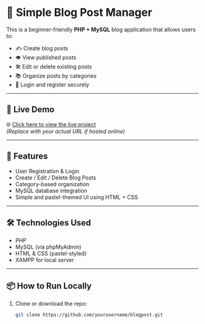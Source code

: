 # 📝 Simple Blog Post Manager

This is a beginner-friendly **PHP + MySQL** blog application that allows users to:

- ✍️ Create blog posts
- 👁 View published posts
- 🛠 Edit or delete existing posts
- 📚 Organize posts by categories
- 🔐 Login and register securely

---

## 🚀 Live Demo

🌐 [Click here to view the live project](http://localhost/blogpost/login.php)  
_(Replace with your actual URL if hosted online)_

---

## 📁 Features

- User Registration & Login
- Create / Edit / Delete Blog Posts
- Category-based organization
- MySQL database integration
- Simple and pastel-themed UI using HTML + CSS

---

## 🛠 Technologies Used

- PHP
- MySQL (via phpMyAdmin)
- HTML & CSS (pastel-styled)
- XAMPP for local server

---

## 📦 How to Run Locally

1. Clone or download the repo:
   ```bash
   git clone https://github.com/yourusername/blogpost.git
